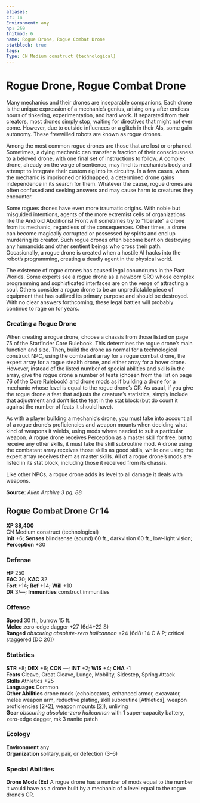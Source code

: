 ```yaml
---
aliases: 
cr: 14
Environment: any
hp: 250
Initmod: 6
name: Rogue Drone, Rogue Combat Drone
statblock: true
tags: 
Type: CN Medium construct (technological)
---
```


# Rogue Drone, Rogue Combat Drone

Many mechanics and their drones are inseparable companions. Each drone is the unique expression of a mechanic’s genius, arising only after endless hours of tinkering, experimentation, and hard work. If separated from their creators, most drones simply stop, waiting for directives that might not ever come. However, due to outside influences or a glitch in their AIs, some gain autonomy. These freewilled robots are known as rogue drones.

Among the most common rogue drones are those that are lost or orphaned. Sometimes, a dying mechanic can transfer a fraction of their consciousness to a beloved drone, with one final set of instructions to follow. A complex drone, already on the verge of sentience, may find its mechanic’s body and attempt to integrate their custom rig into its circuitry. In a few cases, when the mechanic is imprisoned or kidnapped, a determined drone gains independence in its search for them. Whatever the cause, rogue drones are often confused and seeking answers and may cause harm to creatures they encounter.

Some rogues drones have even more traumatic origins. With noble but misguided intentions, agents of the more extremist cells of organizations like the Android Abolitionist Front will sometimes try to “liberate” a drone from its mechanic, regardless of the consequences. Other times, a drone can become magically corrupted or possessed by spirits and end up murdering its creator. Such rogue drones often become bent on destroying any humanoids and other sentient beings who cross their path. Occasionally, a rogue drone is created when a hostile AI hacks into the robot’s programming, creating a deadly agent in the physical world.

The existence of rogue drones has caused legal conundrums in the Pact Worlds. Some experts see a rogue drone as a newborn SRO whose complex programming and sophisticated interfaces are on the verge of attracting a soul. Others consider a rogue drone to be an unpredictable piece of equipment that has outlived its primary purpose and should be destroyed. With no clear answers forthcoming, these legal battles will probably continue to rage on for years.

### Creating a Rogue Drone

When creating a rogue drone, choose a chassis from those listed on page 75 of the Starfinder Core Rulebook. This determines the rogue drone’s main function and size. Then, build the drone as normal for a technological construct NPC, using the combatant array for a rogue combat drone, the expert array for a rogue stealth drone, and either array for a hover drone. However, instead of the listed number of special abilities and skills in the array, give the rogue drone a number of feats (chosen from the list on page 76 of the Core Rulebook) and drone mods as if building a drone for a mechanic whose level is equal to the rogue drone’s CR. As usual, if you give the rogue drone a feat that adjusts the creature’s statistics, simply include that adjustment and don’t list the feat in the stat block (but do count it against the number of feats it should have).

As with a player building a mechanic’s drone, you must take into account all of a rogue drone’s proficiencies and weapon mounts when deciding what kind of weapons it wields, using mods where needed to suit a particular weapon. A rogue drone receives Perception as a master skill for free, but to receive any other skills, it must take the skill subroutine mod. A drone using the combatant array receives those skills as good skills, while one using the expert array receives them as master skills. All of a rogue drone’s mods are listed in its stat block, including those it received from its chassis.

Like other NPCs, a rogue drone adds its level to all damage it deals with weapons.


**Source**:  _Alien Archive 3 pg. 88_

## Rogue Combat Drone Cr 14

**XP 38,400**  
CN Medium construct (technological)  
**Init** +6; **Senses** blindsense (sound) 60 ft., darkvision 60 ft., low-light vision; **Perception** +30  

### Defense

**HP** 250  
**EAC** 30; **KAC** 32  
**Fort** +14; **Ref** +14; **Will** +10  
**DR** 3/—; **Immunities** construct immunities  

### Offense

**Speed** 30 ft., burrow 15 ft.  
**Melee** zero-edge dagger +27 (6d4+22 S)  
**Ranged** _obscuring absolute-zero hailcannon_ +24 (6d8+14 C & P; critical staggered \[DC 20\])

### Statistics

**STR** +8; **DEX** +6; **CON** —; **INT** +2; **WIS** +4; **CHA** -1  
**Feats** Cleave, Great Cleave, Lunge, Mobility, Sidestep, Spring Attack  
**Skills** Athletics +25  
**Languages** Common  
**Other Abilities** drone mods (echolocators, enhanced armor, excavator, melee weapon arm, reductive plating, skill subroutine \[Athletics\], weapon proficiencies \[2+2\], weapon mounts \[2\]), unliving  
**Gear** _obscuring absolute-zero hailcannon_ with 1 super-capacity battery, zero-edge dagger, mk 3 nanite patch

### Ecology

**Environment** any  
**Organization** solitary, pair, or defection (3–6)

### Special Abilities

**Drone Mods (Ex)** A rogue drone has a number of mods equal to the number it would have as a drone built by a mechanic of a level equal to the rogue drone’s CR.
